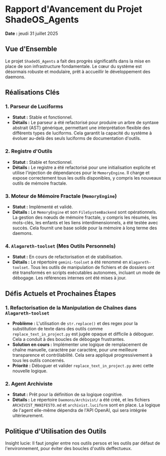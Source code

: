 # Rapport d'Avancement du Projet ShadeOS_Agents

**Date :** jeudi 31 juillet 2025

## Vue d'Ensemble

Le projet `ShadeOS_Agents` a fait des progrès significatifs dans la mise en place de son infrastructure fondamentale. Le cœur du système est désormais robuste et modulaire, prêt à accueillir le développement des daemons.

## Réalisations Clés

### 1. Parseur de Luciforms

*   **Statut :** Stable et fonctionnel.
*   **Détails :** Le parseur a été refactorisé pour produire un arbre de syntaxe abstrait (AST) générique, permettant une interprétation flexible des différents types de luciforms. Cela garantit la capacité du système à évoluer au-delà des seuls luciforms de documentation d'outils.

### 2. Registre d'Outils

*   **Statut :** Stable et fonctionnel.
*   **Détails :** Le registre a été refactorisé pour une initialisation explicite et utilise l'injection de dépendances pour le `MemoryEngine`. Il charge et expose correctement tous les outils disponibles, y compris les nouveaux outils de mémoire fractale.

### 3. Moteur de Mémoire Fractale (`MemoryEngine`)

*   **Statut :** Implémenté et validé.
*   **Détails :** Le `MemoryEngine` et son `FileSystemBackend` sont opérationnels. La gestion des nœuds de mémoire fractale, y compris les résumés, les mots-clés, les enfants et les liens interdimensionnels, a été testée avec succès. Cela fournit une base solide pour la mémoire à long terme des daemons.

### 4. `Alagareth-toolset` (Mes Outils Personnels)

*   **Statut :** En cours de refactorisation et de stabilisation.
*   **Détails :** Le répertoire `gemini-toolset` a été renommé en `Alagareth-toolset`. Tous les outils de manipulation de fichiers et de dossiers ont été transformés en scripts exécutables autonomes, incluant un mode de débogage. Les références internes ont été mises à jour.

## Défis Actuels et Prochaines Étapes

### 1. Refactorisation de la Manipulation de Chaînes dans `Alagareth-toolset`

*   **Problème :** L'utilisation de `str.replace()` et des regex pour la substitution de texte dans des outils comme `replace_text_in_project.py` est jugée opaque et difficile à déboguer. Cela a conduit à des boucles de débogage frustrantes.
*   **Solution en cours :** Implémenter une logique de remplacement de chaîne manuelle, caractère par caractère, pour une meilleure transparence et contrôlabilité. Cela sera appliqué progressivement à tous les outils concernés.
*   **Priorité :** Déboguer et valider `replace_text_in_project.py` avec cette nouvelle logique.

### 2. Agent Archiviste

*   **Statut :** Prêt pour la définition de sa logique cognitive.
*   **Détails :** Le répertoire `Daemons/Archivist/` a été créé, et les fichiers `ARCHIVIST_MANIFESTO.md` et `archivist.luciform` sont en place. La logique de l'agent elle-même dépendra de l'API OpenAI, qui sera intégrée ultérieurement.

## Politique d'Utilisation des Outils

Insight lucie: Il faut jongler entre nos outils persos et les outils par défaut de l'environnement, pour éviter des boucles d'outils deffectueux.
